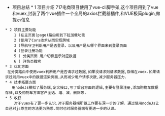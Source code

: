   *  项目总结
    *  1 项目介绍
    717电商项目使用了vue-cli脚手架,这个项目用到了vue和vuex,封装了两个vue插件一个全局的axios拦截器插件,和VUE极简plugin,做提示信息
    
    * 2 项目主要功能
        1 )在主页面(page)路由用到下拉加载功能
        2 )使用了Cors技术从而实现跨域
        3 )导航守卫判断用户是否登录，以及用户是从哪个界面来到登录页面
        4 )登录注册功能
        5 ) 分类页面 用户切换显示对应数据
        6 ) 详情页搜索
    * 3 优化方面
     在分类路由中使用vuex判断用户是否请求过数据,如果没请求则请求数据,存储在vuex.如果请求过则用vuex中的数据渲染页面,从而减少用户请求次数,减少服务器压力.
    * 4 技术拓展方面
       用nodeJs模拟了服务端,定义接口,写了后台方面的逻辑,主要有登录注册,添加购物车数据存储,以及购物车方面客户全选、增、减、删除等.
    * 5 收获
        对于vuex有了更一步认识,对于服务器端所做工作更有深一步的了解，通过使用nodeJs让自己对js原生的方法更为熟悉.同时也对服务器端有更进一步的认识。
